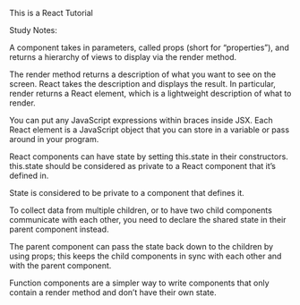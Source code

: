 This is a React Tutorial

Study Notes:

A component takes in parameters, called props (short for “properties”), and returns a hierarchy of views to display via the render method.

The render method returns a description of what you want to see on the screen. React takes the description and displays the result. In particular,
render returns a React element, which is a lightweight description of what to render.

You can put any JavaScript expressions within braces inside JSX. Each React element is a JavaScript object that you can store in a variable or pass around in your program.

React components can have state by setting this.state in their constructors. this.state should be considered as private to a React component that it’s defined in.

State is considered to be private to a component that defines it.

To collect data from multiple children, or to have two child components communicate with each other, you need to declare the shared state in their parent component instead.

The parent component can pass the state back down to the children by using props; this keeps the child components in sync with each other and with the parent component.

 Function components are a simpler way to write components that only contain a render method and don’t have their own state.